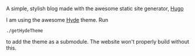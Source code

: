 A simple, stylish blog made with the awesome static site generator, [Hugo](https://gohugo.io/)

I am using the awesome [Hyde](https://github.com/spf13/hyde) theme. Run

`./getHydeTheme`

to add the theme as a submodule. The website won't properly build without this.
